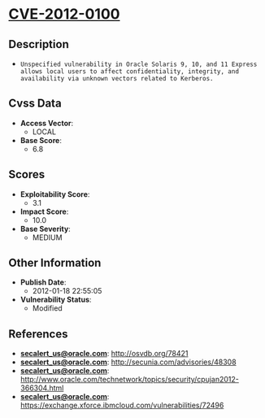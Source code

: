 
# [CVE-2012-0100](http://osvdb.org/78421)

## Description

- `Unspecified vulnerability in Oracle Solaris 9, 10, and 11 Express allows local users to affect confidentiality, integrity, and availability via unknown vectors related to Kerberos.`

## Cvss Data

- **Access Vector**:
  - LOCAL
- **Base Score**:
  - 6.8

## Scores

- **Exploitability Score**:
  - 3.1
- **Impact Score**:
  - 10.0
- **Base Severity**:
  - MEDIUM

## Other Information

- **Publish Date**:
  - 2012-01-18 22:55:05
- **Vulnerability Status**:
  - Modified

## References

- **secalert_us@oracle.com**: http://osvdb.org/78421
- **secalert_us@oracle.com**: http://secunia.com/advisories/48308
- **secalert_us@oracle.com**: http://www.oracle.com/technetwork/topics/security/cpujan2012-366304.html
- **secalert_us@oracle.com**: https://exchange.xforce.ibmcloud.com/vulnerabilities/72496
